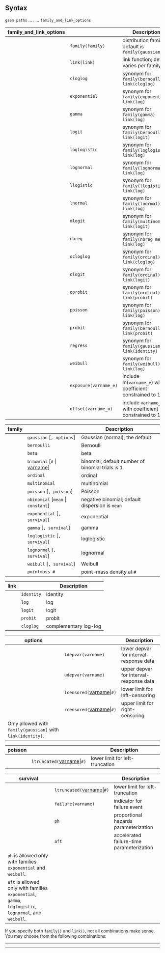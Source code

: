 ## Syntax

`gsem paths` ...`,` ... `family_and_link_options`

| family\_and\_link\_options |                       | Description                                               |
|----------------------------|-----------------------|-----------------------------------------------------------|
|                            | `family(family)`      | distribution family; default is `family(gaussian)`        |
|                            | `link(link)`          | link function; default varies per family                  |
|                            | `cloglog`             | synonym for `family(bernoulli) link(cloglog)`             |
|                            | `exponential`         | synonym for `family(exponential) link(log)`               |
|                            | `gamma`               | synonym for `family(gamma) link(log)`                     |
|                            | `logit`               | synonym for `family(bernoulli) link(logit)`               |
|                            | `loglogistic`         | synonym for `family(loglogistic) link(log)`               |
|                            | `lognormal`           | synonym for `family(lognormal) link(log)`                 |
|                            | `llogistic`           | synonym for `family(llogistic) link(log)`                 |
|                            | `lnormal`             | synonym for `family(lnormal) link(log)`                   |
|                            | `mlogit`              | synonym for `family(multinomial) link(logit)`             |
|                            | `nbreg`               | synonym for `family(nbreg mean) link(log)`                |
|                            | `ocloglog`            | synonym for `family(ordinal) link(cloglog)`               |
|                            | `ologit`              | synonym for `family(ordinal) link(logit)`                 |
|                            | `oprobit`             | synonym for `family(ordinal) link(probit)`                |
|                            | `poisson`             | synonym for `family(poisson) link(log)`                   |
|                            | `probit`              | synonym for `family(bernoulli) link(probit)`              |
|                            | `regress`             | synonym for `family(gaussian) link(identity)`             |
|                            | `weibull`             | synonym for `family(weibull) link(log)`                   |
|                            | `exposure(varname_e)` | include ln(`varname_e`) with coefficient constrained to 1 |
|                            | `offset(varname_o)`   | include `varname_o` with coefficient constrained to 1     |

| family |                                                                                                   | Description                                      |
|--------|---------------------------------------------------------------------------------------------------|--------------------------------------------------|
|        | `gaussian` \[`, options`\]                                                                      | Gaussian (normal); the default                   |
|        | `bernoulli`                                                                                       | Bernoulli                                        |
|        | `beta`                                                                                            | beta                                             |
|        | `binomial` \[`#` \| [varname](http://www.stata.com/help.cgi?varname)\] | binomial; default number of binomial trials is 1 |
|        | `ordinal`                                                                                         | ordinal                                          |
|        | `multinomial`                                                                                     | multinomial                                      |
|        | `poisson` \[`, poisson`\]                                                                       | Poisson                                          |
|        | `nbinomial` \[`mean` \| `constant`\]                                                              | negative binomial; default dispersion is `mean`  |
|        | `exponential` \[`, survival`\]                                                                  | exponential                                      |
|        | `gamma` \[`, survival`\]                                                                        | gamma                                            |
|        | `loglogistic` \[`, survival`\]                                                                  | loglogistic                                      |
|        | `lognormal` \[`, survival`\]                                                                    | lognormal                                        |
|        | `weibull` \[`, survival`\]                                                                      | Weibull                                          |
|        | `pointmass #`                                                                                   | point-mass density at `#`                        |

| link |            | Description           |
|------|------------|-----------------------|
|      | `identity` | identity              |
|      | `log`      | log                   |
|      | `logit`    | logit                 |
|      | `probit`   | probit                |
|      | `cloglog`  | complementary log-log |

| options                                                     |                                                                                                 | Description                             |
|-------------------------------------------------------------|-------------------------------------------------------------------------------------------------|-----------------------------------------|
|                                                             | `ldepvar(varname)`                                                                              | lower depvar for interval-response data |
|                                                             | `udepvar(varname)`                                                                              | upper depvar for interval-response data |
|                                                             | `lcensored(`[varname](http://www.stata.com/help.cgi?varname)\|`#)` | lower limit for left-censoring          |
|                                                             | `rcensored(`[varname](http://www.stata.com/help.cgi?varname)\|`#)` | upper limit for right-censoring         |
| Only allowed with `family(gaussian)` with `link(identity)`. |                                                                                                 |                                         |

| poisson |                                                                                                  | Description                     |
|---------|--------------------------------------------------------------------------------------------------|---------------------------------|
|         | `ltruncated(`[varname](http://www.stata.com/help.cgi?varname)\|`#)` | lower limit for left-truncation |

| survival                                                                                               |                                                                                                  | Description                               |
|--------------------------------------------------------------------------------------------------------|--------------------------------------------------------------------------------------------------|-------------------------------------------|
|                                                                                                        | `ltruncated(`[varname](http://www.stata.com/help.cgi?varname)\|`#)` | lower limit for left-truncation           |
|                                                                                                        | `failure(varname)`                                                                               | indicator for failure event               |
|                                                                                                        | `ph`                                                                                             | proportional hazards parameterization     |
|                                                                                                        | `aft`                                                                                            | accelerated failure-time parameterization |
| `ph` is allowed only with families `exponential` and `weibull`.                                        |                                                                                                  |                                           |
| `aft` is allowed only with families `exponential`, `gamma`, `loglogistic`, `lognormal`, and `weibull`. |                                                                                                  |                                           |

If you specify both `family()` and `link()`, not all combinations make
sense. You may choose from the following combinations:

------------------------------------------------------------------------

------------------------------------------------------------------------

